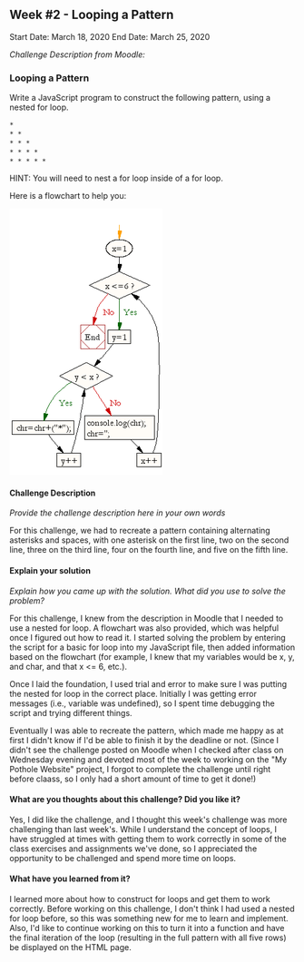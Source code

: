 ## Week #2 - Looping a Pattern

Start Date: March 18, 2020
End Date: March 25, 2020

_Challenge Description from Moodle:_

### Looping a Pattern

Write a JavaScript program to construct the following pattern, using a nested for loop.

```
*  
* *  
* * *  
* * * *  
* * * * *
```
HINT: You will need to nest a for loop inside of a for loop.

Here is a flowchart to help you:

![Looping a Pattern Flowchart](looping-a-pattern-flowchart.png)

#### Challenge Description

_Provide the challenge description here in your own words_

For this challenge, we had to recreate a pattern containing alternating asterisks and spaces, with one asterisk on the first line, two on the second line, three on the third line, four on the fourth line, and five on the fifth line.

#### Explain your solution

_Explain how you came up with the solution. What did you use to solve the problem?_

For this challenge, I knew from the description in Moodle that I needed to use a nested for loop. A flowchart was also provided, which was helpful once I figured out how to read it. I started solving the problem by entering the script for a basic for loop into my JavaScript file, then added information based on the flowchart (for example, I knew that my variables would be x, y, and char, and that x <= 6, etc.).

Once I laid the foundation, I used trial and error to make sure I was putting the nested for loop in the correct place. Initially I was getting error messages (i.e., variable was undefined), so I spent time debugging the script and trying different things.

Eventually I was able to recreate the pattern, which made me happy as at first I didn't know if I'd be able to finish it by the deadline or not. (Since I didn't see the challenge posted on Moodle when I checked after class on Wednesday evening and devoted most of the week to working on the "My Pothole Website" project, I forgot to complete the challenge until right before claass, so I only had a short amount of time to get it done!)

#### What are you thoughts about this challenge? Did you like it?

Yes, I did like the challenge, and I thought this week's challenge was more challenging than last week's. While I understand the concept of loops, I have struggled at times with getting them to work correctly in some of the class exercises and assignments we've done, so I appreciated the opportunity to be challenged and spend more time on loops.

#### What have you learned from it?

I learned more about how to construct for loops and get them to work correctly. Before working on this challenge, I don't think I had used a nested for loop before, so this was something new for me to learn and implement. Also, I'd like to continue working on this to turn it into a function and have the final iteration of the loop (resulting in the full pattern with all five rows) be displayed on the HTML page.

